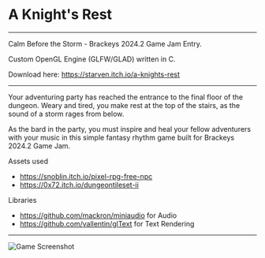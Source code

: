 # A Knight's Rest
---

Calm Before the Storm - Brackeys 2024.2 Game Jam Entry.

Custom OpenGL Engine (GLFW/GLAD) written in C.

Download here: https://starven.itch.io/a-knights-rest

---

Your adventuring party has reached the entrance to the final floor of the dungeon. Weary and tired, you make rest at the top of the stairs, as the sound of a storm rages from below.

As the bard in the party, you must inspire and heal your fellow adventurers with your music in this simple fantasy rhythm game built for Brackeys 2024.2 Game Jam.

Assets used

- https://snoblin.itch.io/pixel-rpg-free-npc
- https://0x72.itch.io/dungeontileset-ii

Libraries

- https://github.com/mackron/miniaudio for Audio
- https://github.com/vallentin/glText for Text Rendering

---
![Game Screenshot]("knightsrestpreview.png")

